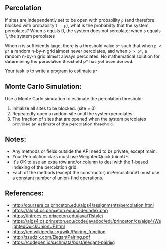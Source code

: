 Percolation
--

If sites are independently set to be open with probability `p` (and therefore blocked with probability `1 − p`), what is the probability that the system percolates? When `p` equals 0, the system does not percolate; when `p` equals 1, the system percolates.

When n is sufficiently large, there is a threshold value `p*` such that when `p < p*` a random n-by-n grid almost never percolates, and when `p > p*`, a random n-by-n grid almost always percolates. No mathematical solution for determining the percolation threshold p* has yet been derived.

Your task is to write a program to estimate `p*`.

## Monte Carlo Simulation:

Use a Monte Carlo simulation to estimate the percolation threshold:

1. Initialize all sites to be blocked. (site = 0)
2. Repeatedly open a random site until the system percolates:
3. The fraction of sites that are opened when the system percolates provides an estimate of the percolation threshold. 

## Notes:

* Any methods or fields outside the API need to be private, except main.
* Your Percolation class must use WeightedQuickUnionUF.
* It's OK to use an extra row and/or column to deal with the 1-based indexing of the percolation grid.
* Each of the methods (except the constructor) in PercolationV1 must use a constant number of union-find operations.

References:
---
* http://coursera.cs.princeton.edu/algs4/assignments/percolation.html
* https://algs4.cs.princeton.edu/code/index.php
* https://introcs.cs.princeton.edu/java/11style/
* https://algs4.cs.princeton.edu/code/javadoc/edu/princeton/cs/algs4/WeightedQuickUnionUF.html
* https://en.wikipedia.org/wiki/Pairing_function
* http://szudzik.com/ElegantPairing.pdf
* https://codepen.io/sachmata/post/elegant-pairing


